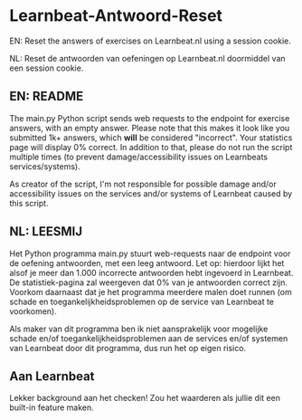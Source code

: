 # Learnbeat-Antwoord-Reset
EN: Reset the answers of exercises on Learnbeat.nl using a session cookie. 

NL: Reset de antwoorden van oefeningen op Learnbeat.nl doormiddel van een session cookie.

## EN: README
The main.py Python script sends web requests to the endpoint for exercise answers, with an empty answer. Please note that this makes it look like you submitted 1k+ answers, which **will** be considered "incorrect". Your statistics page will display 0% correct. In addition to that, please do not run the script multiple times (to prevent damage/accessibility issues on Learnbeats services/systems).

As creator of the script, I'm not responsible for possible damage and/or accessibility issues on the services and/or systems of Learnbeat caused by this script.

## NL: LEESMIJ
Het Python programma main.py stuurt web-requests naar de endpoint voor de oefening antwoorden, met een leeg antwoord. Let op: hierdoor lijkt het alsof je meer dan 1.000 incorrecte antwoorden hebt ingevoerd in Learnbeat. De statistiek-pagina zal weergeven dat 0% van je antwoorden correct zijn. Voorkom daarnaast dat je het programma meerdere malen doet runnen (om schade en toegankelijkheidsproblemen op de service van Learnbeat te voorkomen).

Als maker van dit programma ben ik niet aansprakelijk voor mogelijke schade en/of toegankelijkheidsproblemen aan de services en/of systemen van Learnbeat door dit programma, dus run het op eigen risico. 

## Aan Learnbeat 
Lekker background aan het checken! Zou het waarderen als jullie dit een built-in feature maken.

